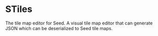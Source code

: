 # STiles
The tile map editor for Seed. A visual tile map editor that can generate JSON which can be deserialized to Seed tile maps.
